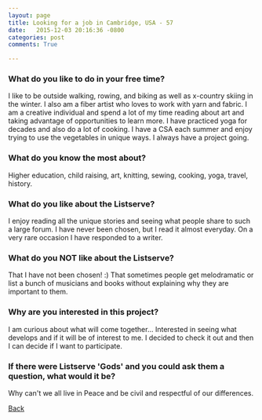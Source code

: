 ```yaml
---
layout: page
title: Looking for a job in Cambridge, USA - 57
date:   2015-12-03 20:16:36 -0800
categories: post
comments: True

---
```


### What do you like to do in your free time?
<p>I like to be outside walking, rowing, and biking as well as x-country skiing in the winter. I also am a fiber artist who loves to work with yarn and fabric. I am a creative individual and spend a lot of my time reading about art and taking advantage of opportunities to learn more. I have practiced yoga for decades and also do a lot of cooking. I have a CSA each summer and enjoy trying to use the vegetables in unique ways. I always have a project going.</p>

### What do you know the most about?
<p>Higher education, child raising, art, knitting, sewing, cooking, yoga, travel, history.</p>

### What do you like about the Listserve?
<p>I enjoy reading all the unique stories and seeing what people share to such a large forum. I have never been chosen, but I read it almost everyday. On a very rare occasion I have responded to a writer.</p>

### What do you NOT like about the Listserve?
<p>That I have not been chosen! :)
That sometimes people get melodramatic or list a bunch of musicians and books without explaining why they are important to them. </p>

### Why are you interested in this project?
<p>I am curious about what will come together... 
Interested in seeing what develops and if it will be of interest to me. I decided to check it out and then I can decide if I want to participate.</p>

### If there were Listserve 'Gods' and you could ask them a question, what would it be?
<p>Why can't we all live in Peace and be civil and respectful of our differences.</p>

[Back][1]

[1]: /home/responders/all